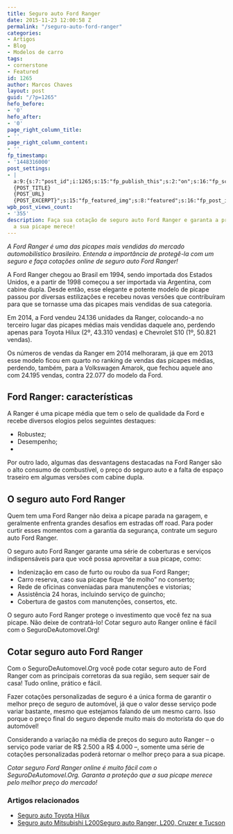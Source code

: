 ```yaml
---
title: Seguro auto Ford Ranger
date: 2015-11-23 12:00:58 Z
permalink: "/seguro-auto-ford-ranger"
categories:
- Artigos
- Blog
- Modelos de carro
tags:
- cornerstone
- Featured
id: 1265
author: Marcos Chaves
layout: post
guid: "/?p=1265"
hefo_before:
- '0'
hefo_after:
- '0'
page_right_column_title:
- ''
page_right_column_content:
- ''
fp_timestamp:
- '1448316000'
post_settings:
- |
  a:9:{s:7:"post_id";i:1265;s:15:"fp_publish_this";s:2:"on";s:16:"fp_schedule_this";s:3:"yes";s:11:"fp_datetime";s:16:"2015/11/23 20:00";s:18:"fp_timezone_offset";s:3:"120";s:8:"msg_body";s:66:"Novo post no {SITE_NAME}
  {POST_TITLE}
  {POST_URL}
  {POST_EXCERPT}";s:15:"fp_featured_img";s:8:"featured";s:16:"fp_post_img_text";s:0:"";s:5:"pages";a:2:{i:0;s:3:"own";i:1;s:15:"520743491417556";}}
wpb_post_views_count:
- '355'
description: Faça sua cotação de seguro auto Ford Ranger e garanta a proteção que
  a sua picape merece!
---
```


_A Ford Ranger é uma das picapes mais vendidas do mercado automobilístico brasileiro. Entenda a importância de protegê-la com um seguro e faça cotações online de seguro auto Ford Ranger!_

A Ford Ranger chegou ao Brasil em 1994, sendo importada dos Estados Unidos, e a partir de 1998 começou a ser importada via Argentina, com cabine dupla. Desde então, esse elegante e potente modelo de picape passou por diversas estilizações e recebeu novas versões que contribuíram para que se tornasse uma das picapes mais vendidas de sua categoria.

Em 2014, a Ford vendeu 24.136 unidades da Ranger, colocando-a no terceiro lugar das picapes médias mais vendidas daquele ano, perdendo apenas para Toyota Hilux (2º, 43.310 vendas) e Chevrolet S10 (1º, 50.821 vendas).

Os números de vendas da Ranger em 2014 melhoraram, já que em 2013 esse modelo ficou em quarto no ranking de vendas das picapes médias, perdendo, também, para a Volkswagen Amarok, que fechou aquele ano com 24.195 vendas, contra 22.077 do modelo da Ford.

## Ford Ranger: características

A Ranger é uma picape média que tem o selo de qualidade da Ford e recebe diversos elogios pelos seguintes destaques:

  * Robustez;
  * Desempenho;
  * 

Por outro lado, algumas das desvantagens destacadas na Ford Ranger são o alto consumo de combustível, o preço do seguro auto e a falta de espaço traseiro em algumas versões com cabine dupla.

## O seguro auto Ford Ranger

Quem tem uma Ford Ranger não deixa a picape parada na garagem, e geralmente enfrenta grandes desafios em estradas off road. Para poder curtir esses momentos com a garantia da segurança, contrate um seguro auto Ford Ranger.

O seguro auto Ford Ranger garante uma série de coberturas e serviços indispensáveis para que você possa aproveitar a sua picape, como:

  * Indenização em caso de furto ou roubo da sua Ford Ranger;
  * Carro reserva, caso sua picape fique “de molho” no conserto;
  * Rede de oficinas conveniadas para manutenções e vistorias;
  * Assistência 24 horas, incluindo serviço de guincho;
  * Cobertura de gastos com manutenções, consertos, etc.

O seguro auto Ford Ranger protege o investimento que você fez na sua picape. Não deixe de contratá-lo! Cotar seguro auto Ranger online é fácil com o SeguroDeAutomovel.Org!

## Cotar seguro auto Ford Ranger

Com o SeguroDeAutomovel.Org você pode cotar seguro auto de Ford Ranger com as principais corretoras da sua região, sem sequer sair de casa! Tudo online, prático e fácil.

Fazer cotações personalizadas de seguro é a única forma de garantir o melhor preço de seguro de automóvel, já que o valor desse serviço pode variar bastante, mesmo que estejamos falando de um mesmo carro. Isso porque o preço final do seguro depende muito mais do motorista do que do automóvel!

Considerando a variação na média de preços do seguro auto Ranger – o serviço pode variar de R$ 2.500 a R$ 4.000 –, somente uma série de cotações personalizadas poderá retornar o melhor preço para a sua picape.

_Cotar seguro Ford Ranger online é muito fácil com o SeguroDeAutomovel.Org. Garanta a proteção que a sua picape merece pelo melhor preço do mercado!_

### Artigos relacionados

  * <a href="/seguro-hilux" target="_blank">Seguro auto Toyota Hilux</a>
  * <a href="/seguro-auto-l200" target="_blank">Seguro auto Mitsubishi L200</a><a href="/seguro-l200-ranger-cruzer-tucson" target="_blank">Seguro auto Ranger, L200, Cruzer e Tucson</a>